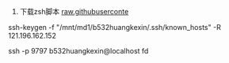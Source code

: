 1. 下载zsh脚本
   [raw.githubuserconte](https://raw.githubusercontent.com/ohmyzsh/ohmyzsh/master/tools/install.sh)
   


 ssh-keygen -f "/mnt/md1/b532huangkexin/.ssh/known_hosts" -R 121.196.162.152

 ssh -p 9797 b532huangkexin@localhost
 fd 